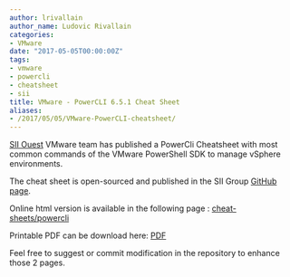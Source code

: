 ```yaml
---
author: lrivallain
author_name: Ludovic Rivallain
categories:
- VMware
date: "2017-05-05T00:00:00Z"
tags:
- vmware
- powercli
- cheatsheet
- sii
title: VMware - PowerCLI 6.5.1 Cheat Sheet
aliases: 
- /2017/05/05/VMware-PowerCLI-cheatsheet/
---
```


[SII Ouest](http://rennes.groupe-sii.com/fr) VMware team has published a PowerCli Cheatsheet with most common commands 
of the VMware PowerShell SDK to manage vSphere environments.

The cheat sheet is open-sourced and published in the SII Group [GitHub page](https://github.com/groupe-sii/cheat-sheets).

Online html version is available in the following page : [cheat-sheets/powercli](https://groupe-sii.github.io/cheat-sheets/powercli/index.html)

Printable PDF can be download here: [PDF](/images/powercli-cheatsheet.pdf)

Feel free to suggest or commit modification in the repository to enhance those 2 pages.
